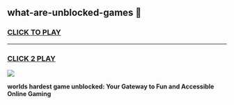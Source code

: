 
## what-are-unblocked-games 👋
<h3>
<a href="https://premium.freeplayer.one?title=what-are-unblocked-games&ref=14F">CLICK TO PLAY</a></h3>
<hr>

<h3>
<a href="https://premium.freeplayer.one?title=what-are-unblocked-games&ref=14F">CLICK 2 PLAY</a>
  
</h3>

<a href="https://premium.freeplayer.one?title=what-are-unblocked-games&ref=12F/"><img src="https://clearcache.store/games.png"></a>


**worlds hardest game unblocked: Your Gateway to Fun and Accessible Online Gaming**
